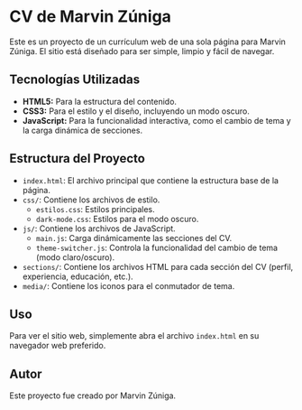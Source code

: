 # CV de Marvin Zúniga

Este es un proyecto de un currículum web de una sola página para Marvin Zúniga. El sitio está diseñado para ser simple, limpio y fácil de navegar.

## Tecnologías Utilizadas

*   **HTML5:** Para la estructura del contenido.
*   **CSS3:** Para el estilo y el diseño, incluyendo un modo oscuro.
*   **JavaScript:** Para la funcionalidad interactiva, como el cambio de tema y la carga dinámica de secciones.

## Estructura del Proyecto

*   `index.html`: El archivo principal que contiene la estructura base de la página.
*   `css/`: Contiene los archivos de estilo.
    *   `estilos.css`: Estilos principales.
    *   `dark-mode.css`: Estilos para el modo oscuro.
*   `js/`: Contiene los archivos de JavaScript.
    *   `main.js`: Carga dinámicamente las secciones del CV.
    *   `theme-switcher.js`: Controla la funcionalidad del cambio de tema (modo claro/oscuro).
*   `sections/`: Contiene los archivos HTML para cada sección del CV (perfil, experiencia, educación, etc.).
*   `media/`: Contiene los iconos para el conmutador de tema.

## Uso

Para ver el sitio web, simplemente abra el archivo `index.html` en su navegador web preferido.

## Autor

Este proyecto fue creado por Marvin Zúniga.
